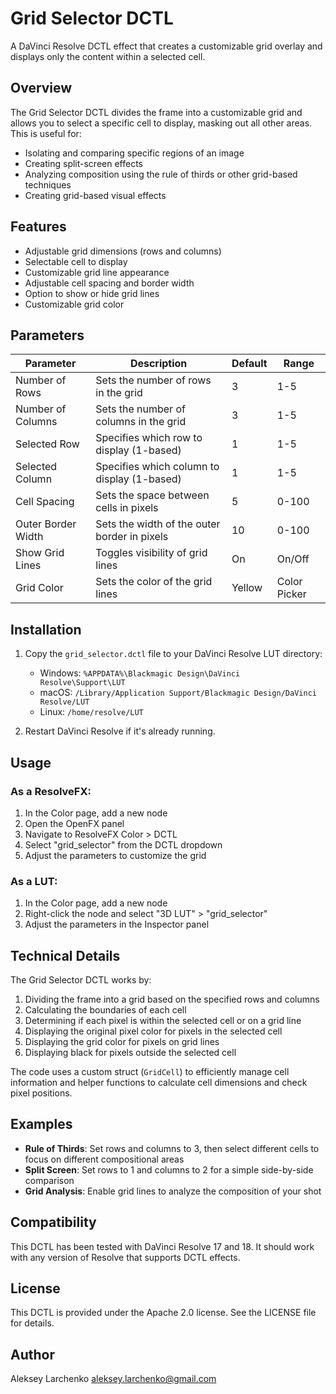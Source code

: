 # Grid Selector DCTL

A DaVinci Resolve DCTL effect that creates a customizable grid overlay and displays only the content within a selected cell.

## Overview

The Grid Selector DCTL divides the frame into a customizable grid and allows you to select a specific cell to display, masking out all other areas. This is useful for:

- Isolating and comparing specific regions of an image
- Creating split-screen effects
- Analyzing composition using the rule of thirds or other grid-based techniques
- Creating grid-based visual effects

## Features

- Adjustable grid dimensions (rows and columns)
- Selectable cell to display
- Customizable grid line appearance
- Adjustable cell spacing and border width
- Option to show or hide grid lines
- Customizable grid color

## Parameters

| Parameter          | Description                                  | Default | Range        |
| ------------------ | -------------------------------------------- | ------- | ------------ |
| Number of Rows     | Sets the number of rows in the grid          | 3       | 1-5          |
| Number of Columns  | Sets the number of columns in the grid       | 3       | 1-5          |
| Selected Row       | Specifies which row to display (1-based)     | 1       | 1-5          |
| Selected Column    | Specifies which column to display (1-based)  | 1       | 1-5          |
| Cell Spacing       | Sets the space between cells in pixels       | 5       | 0-100        |
| Outer Border Width | Sets the width of the outer border in pixels | 10      | 0-100        |
| Show Grid Lines    | Toggles visibility of grid lines             | On      | On/Off       |
| Grid Color         | Sets the color of the grid lines             | Yellow  | Color Picker |

## Installation

1. Copy the `grid_selector.dctl` file to your DaVinci Resolve LUT directory:

   - Windows: `%APPDATA%\Blackmagic Design\DaVinci Resolve\Support\LUT`
   - macOS: `/Library/Application Support/Blackmagic Design/DaVinci Resolve/LUT`
   - Linux: `/home/resolve/LUT`

2. Restart DaVinci Resolve if it's already running.

## Usage

### As a ResolveFX:

1. In the Color page, add a new node
2. Open the OpenFX panel
3. Navigate to ResolveFX Color > DCTL
4. Select "grid_selector" from the DCTL dropdown
5. Adjust the parameters to customize the grid

### As a LUT:

1. In the Color page, add a new node
2. Right-click the node and select "3D LUT" > "grid_selector"
3. Adjust the parameters in the Inspector panel

## Technical Details

The Grid Selector DCTL works by:

1. Dividing the frame into a grid based on the specified rows and columns
2. Calculating the boundaries of each cell
3. Determining if each pixel is within the selected cell or on a grid line
4. Displaying the original pixel color for pixels in the selected cell
5. Displaying the grid color for pixels on grid lines
6. Displaying black for pixels outside the selected cell

The code uses a custom struct (`GridCell`) to efficiently manage cell information and helper functions to calculate cell dimensions and check pixel positions.

## Examples

- **Rule of Thirds**: Set rows and columns to 3, then select different cells to focus on different compositional areas
- **Split Screen**: Set rows to 1 and columns to 2 for a simple side-by-side comparison
- **Grid Analysis**: Enable grid lines to analyze the composition of your shot

## Compatibility

This DCTL has been tested with DaVinci Resolve 17 and 18. It should work with any version of Resolve that supports DCTL effects.

## License

This DCTL is provided under the Apache 2.0 license. See the LICENSE file for details.

## Author

Aleksey Larchenko aleksey.larchenko@gmail.com
